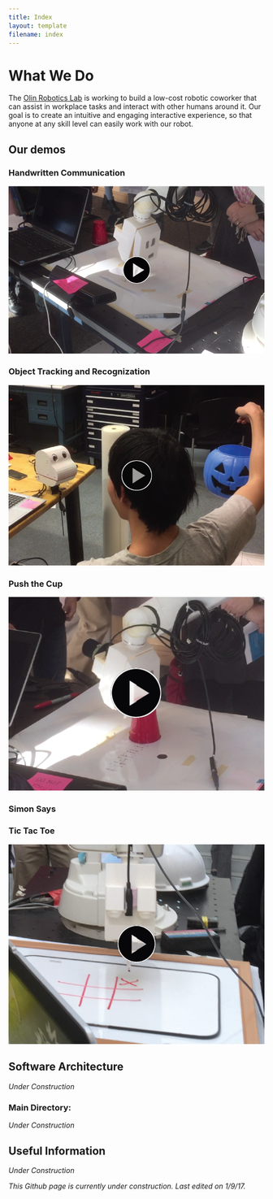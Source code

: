 ```yaml
---
title: Index
layout: template
filename: index
--- 
```


# What We Do
The [Olin Robotics Lab](http://olinrobotics.github.io) is working to build a low-cost robotic coworker that can assist in workplace tasks and interact with other humans around it. Our goal is to create an intuitive and engaging interactive experience, so that anyone at any skill level can easily work with our robot.

## Our demos

### Handwritten Communication

[![forge_pic](images/writing_thumbnail.png)](https://www.youtube.com/watch?v=HwmvSCOPStg&index=1&list=PLJM0FO8qEb3wIP3sY_EpJsm3OK1juWhqN)

### Object Tracking and Recognization

[![track_pic](images/track_thumbnail.png)](https://www.youtube.com/watch?v=wFORJR2kNos&list=PLJM0FO8qEb3wIP3sY_EpJsm3OK1juWhqN&index=2)

### Push the Cup

[![cup_pic](images/cup_thumbnail.png)](https://www.youtube.com/watch?v=dPkxl1ZD-vY&list=PLJM0FO8qEb3wIP3sY_EpJsm3OK1juWhqN&index=3)

### Simon Says

### Tic Tac Toe

[![tictactoe_pic](images/tictactoe_thumbnail.png)](https://www.youtube.com/watch?v=jjyEv3PJ6AQ&index=4&list=PLJM0FO8qEb3wIP3sY_EpJsm3OK1juWhqN&t=31s)

## Software Architecture
*Under Construction*

### Main Directory:
*Under Construction*

## Useful Information
*Under Construction*

*This Github page is currently under construction. Last edited on 1/9/17.*

